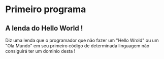 # Primeiro programa

## A lenda do Hello World !
<p>
    Diz uma lenda que o programador que não fazer um "Hello Wrold" ou um "Ola Mundo" em seu primeiro código de determinada linguagem não consiguirá ter um dominio desta !
</p>